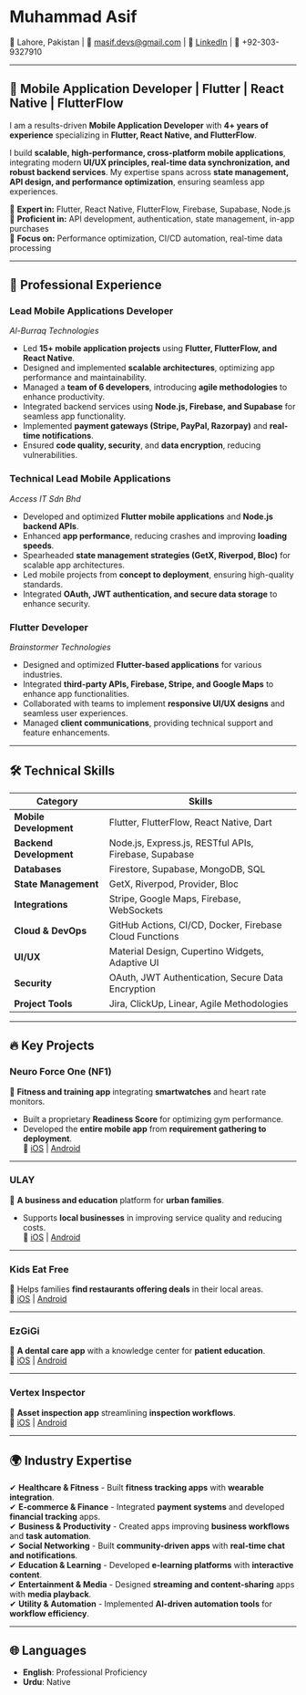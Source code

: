 # Muhammad Asif  
📍 Lahore, Pakistan | 📧 masif.devs@gmail.com | 🔗 [LinkedIn](https://www.linkedin.com/in/masifdevs) | 📱 +92-303-9327910  

---

## 🚀 Mobile Application Developer | Flutter | React Native | FlutterFlow  
I am a results-driven **Mobile Application Developer** with **4+ years of experience** specializing in **Flutter, React Native, and FlutterFlow**.  

I build **scalable, high-performance, cross-platform mobile applications**, integrating modern **UI/UX principles, real-time data synchronization, and robust backend services**. My expertise spans across **state management, API design, and performance optimization**, ensuring seamless app experiences.  

🔹 **Expert in:** Flutter, React Native, FlutterFlow, Firebase, Supabase, Node.js  
🔹 **Proficient in:** API development, authentication, state management, in-app purchases  
🔹 **Focus on:** Performance optimization, CI/CD automation, real-time data processing  

---

## 💼 Professional Experience  

### **Lead Mobile Applications Developer**  
*Al-Burraq Technologies*  
- Led **15+ mobile application projects** using **Flutter, FlutterFlow, and React Native**.  
- Designed and implemented **scalable architectures**, optimizing app performance and maintainability.  
- Managed a **team of 6 developers**, introducing **agile methodologies** to enhance productivity.  
- Integrated backend services using **Node.js, Firebase, and Supabase** for seamless app functionality.  
- Implemented **payment gateways (Stripe, PayPal, Razorpay)** and **real-time notifications**.  
- Ensured **code quality, security**, and **data encryption**, reducing vulnerabilities.  

### **Technical Lead Mobile Applications**  
*Access IT Sdn Bhd*  
- Developed and optimized **Flutter mobile applications** and **Node.js backend APIs**.  
- Enhanced **app performance**, reducing crashes and improving **loading speeds**.  
- Spearheaded **state management strategies (GetX, Riverpod, Bloc)** for scalable app architectures.  
- Led mobile projects from **concept to deployment**, ensuring high-quality standards.  
- Integrated **OAuth, JWT authentication, and secure data storage** to enhance security.  

### **Flutter Developer**  
*Brainstormer Technologies*  
- Designed and optimized **Flutter-based applications** for various industries.  
- Integrated **third-party APIs, Firebase, Stripe, and Google Maps** to enhance app functionalities.  
- Collaborated with teams to implement **responsive UI/UX designs** and seamless user experiences.  
- Managed **client communications**, providing technical support and feature enhancements.  

---

## 🛠️ Technical Skills  

| **Category**         | **Skills**                                               |  
|----------------------|----------------------------------------------------------|  
| **Mobile Development** | Flutter, FlutterFlow, React Native, Dart                 |  
| **Backend Development** | Node.js, Express.js, RESTful APIs, Firebase, Supabase    |  
| **Databases**        | Firestore, Supabase, MongoDB, SQL                         |  
| **State Management** | GetX, Riverpod, Provider, Bloc                           |  
| **Integrations**     | Stripe, Google Maps, Firebase, WebSockets                 |  
| **Cloud & DevOps**   | GitHub Actions, CI/CD, Docker, Firebase Cloud Functions   |  
| **UI/UX**           | Material Design, Cupertino Widgets, Adaptive UI           |  
| **Security**        | OAuth, JWT Authentication, Secure Data Encryption         |  
| **Project Tools**   | Jira, ClickUp, Linear, Agile Methodologies                 |  

---

## 🔥 Key Projects  

### **Neuro Force One (NF1)**  
📌 **Fitness and training app** integrating **smartwatches** and heart rate monitors.  
- Built a proprietary **Readiness Score** for optimizing gym performance.  
- Developed the **entire mobile app** from **requirement gathering to deployment**.  
🔗 [iOS](https://apps.apple.com/pk/app/nf1/id1541450335) | [Android](https://play.google.com/store/apps/details?id=com.idzyns.nf1app)  

---

### **ULAY**  
📌 **A business and education** platform for **urban families**.  
- Supports **local businesses** in improving service quality and reducing costs.  
🔗 [iOS](https://apps.apple.com/us/app/ulay/id6449183933) | [Android](https://play.google.com/store/apps/details?id=com.digitaldots.ulay)  

---

### **Kids Eat Free**  
📌 Helps families **find restaurants offering deals** in their local areas.  
🔗 [iOS](https://apps.apple.com/us/app/kids-eat-free-app/id1482368197) | [Android](https://play.google.com/store/apps/details?id=com.idzyns.kidseatfree)  

---

### **EzGiGi**  
📌 **A dental care app** with a knowledge center for **patient education**.  
🔗 [iOS](https://apps.apple.com/us/app/ezgigi/id1595845444) | [Android](https://play.google.com/store/apps/details?id=com.ezgigi.customerapp)  

---

### **Vertex Inspector**  
📌 **Asset inspection app** streamlining **inspection workflows**.  
🔗 [iOS](https://apps.apple.com/app/vertex-inspector/id1636897563) | [Android](https://play.google.com/store/apps/details?id=com.alburraq.vertex)  

---

## 🌍 Industry Expertise  
✔ **Healthcare & Fitness** - Built **fitness tracking apps** with **wearable integration**.  
✔ **E-commerce & Finance** - Integrated **payment systems** and developed **financial tracking** apps.  
✔ **Business & Productivity** - Created apps improving **business workflows** and **task automation**.  
✔ **Social Networking** - Built **community-driven apps** with **real-time chat and notifications**.  
✔ **Education & Learning** - Developed **e-learning platforms** with **interactive content**.  
✔ **Entertainment & Media** - Designed **streaming and content-sharing** apps with **media playback**.  
✔ **Utility & Automation** - Implemented **AI-driven automation tools** for **workflow efficiency**.  

---

## 🌐 Languages  
- **English**: Professional Proficiency  
- **Urdu**: Native
